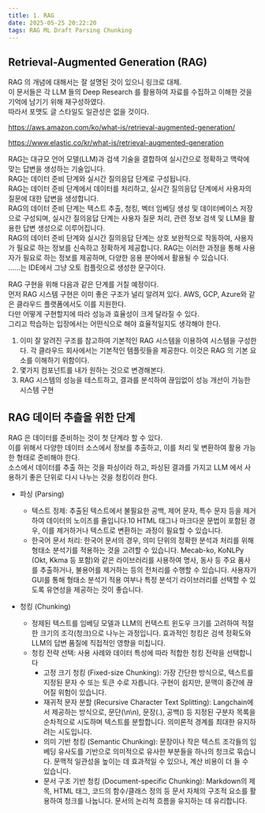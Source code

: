 ```yaml
---
title: 1. RAG
date: 2025-05-25 20:22:20
tags: RAG ML Draft Parsing Chunking
---
```


## Retrieval-Augmented Generation (RAG)

RAG 의 개념에 대해서는 잘 설명된 것이 있으니 링크로 대체.  
이 문서들은 각 LLM 들의 Deep Research 를 활용하여 자료를 수집하고 이해한 것을 기억에 남기기 위해 재구성하였다.  
따라서 포맷도 글 스타일도 일관성은 없을 것이다.


https://aws.amazon.com/ko/what-is/retrieval-augmented-generation/

https://www.elastic.co/kr/what-is/retrieval-augmented-generation


RAG는 대규모 언어 모델(LLM)과 검색 기술을 결합하여 실시간으로 정확하고 맥락에 맞는 답변을 생성하는 기술입니다.  
RAG는 데이터 준비 단계와 실시간 질의응답 단계로 구성됩니다.  
RAG는 데이터 준비 단계에서 데이터를 처리하고, 실시간 질의응답 단계에서 사용자의 질문에 대한 답변을 생성합니다.  
RAG의 데이터 준비 단계는 텍스트 추출, 청킹, 벡터 임베딩 생성 및 데이터베이스 저장으로 구성되며, 실시간 질의응답 단계는 사용자 질문 처리, 관련 정보 검색 및 LLM을 활용한 답변 생성으로 이루어집니다.  
RAG의 데이터 준비 단계와 실시간 질의응답 단계는 상호 보완적으로 작동하여, 사용자가 필요로 하는 정보를 신속하고 정확하게 제공합니다.
RAG는 이러한 과정을 통해 사용자가 필요로 하는 정보를 제공하며, 다양한 응용 분야에서 활용될 수 있습니다.  
......는 IDE에서 그냥 오토 컴플릿으로 생성한 문구이다.


RAG 구현을 위해 다음과 같은 단계를 거칠 예정이다.  
먼저 RAG 시스템 구현은 이미 좋은 구조가 널리 알려져 있다. AWS, GCP, Azure와 같은 클라우드 플랫폼에서도 이를 지원한다.  
다만 어떻게 구현할지에 따라 성능과 효율성이 크게 달라질 수 있다.  
그리고 학습하는 입장에서는 어떤식으로 해야 효율적일지도 생각해야 한다.  

1. 이미 잘 알려진 구조를 참고하여 기본적인 RAG 시스템을 이용하여 시스템을 구성한다. 각 클라우드 회사에서는 기본적인 템플릿들을 제공한다. 이것은 RAG 의 기본 요소를 이해하기 위함이다.
2. 몇가지 컴포넌트를 내가 원하는 것으로 변경해본다. 
3. RAG 시스템의 성능을 테스트하고, 결과를 분석하여 끊임없이 성능 개선이 가능한 시스템 구현

## RAG 데이터 추츨을 위한 단계

RAG 은 데이터를 준비하는 것이 첫 단계라 할 수 있다.  
이를 위해서 다양한 데이터 소스에서 정보를 추출하고, 이를 처리 및 변환하여 활용 가능한 형태로 준비해야 한다.  
소스에서 데이터를 추출 하는 것을 파싱이라 하고, 파싱된 결과를 가지고 LLM 에서 사용하기 좋은 단위로 다시 나누는 것을 청킹이라 한다.

* 파싱 (Parsing)  
  * 텍스트 정제: 추출된 텍스트에서 불필요한 공백, 제어 문자, 특수 문자 등을 제거하여 데이터의 노이즈를 줄입니다.10 HTML 태그나 마크다운 문법이 포함된 경우, 이를 제거하거나 텍스트로 변환하는 과정이 필요할 수 있습니다.  
  * 한국어 문서 처리: 한국어 문서의 경우, 의미 단위의 정확한 분석과 처리를 위해 형태소 분석기를 적용하는 것을 고려할 수 있습니다. Mecab-ko, KoNLPy (Okt, Kkma 등 포함)와 같은 라이브러리를 사용하여 명사, 동사 등 주요 품사를 추출하거나, 불용어를 제거하는 등의 전처리를 수행할 수 있습니다. 사용자가 GUI를 통해 형태소 분석기 적용 여부나 특정 분석기 라이브러리를 선택할 수 있도록 유연성을 제공하는 것이 좋습니다.  

* 청킹 (Chunking)
  * 정제된 텍스트를 임베딩 모델과 LLM의 컨텍스트 윈도우 크기를 고려하여 적절한 크기의 조각(청크)으로 나누는 과정입니다. 효과적인 청킹은 검색 정확도와 LLM의 답변 품질에 직접적인 영향을 미칩니다.
  * 청킹 전략 선택: 사용 사례와 데이터 특성에 따라 적합한 청킹 전략을 선택합니다
    * 고정 크기 청킹 (Fixed-size Chunking): 가장 간단한 방식으로, 텍스트를 지정된 문자 수 또는 토큰 수로 자릅니다. 구현이 쉽지만, 문맥이 중간에 끊어질 위험이 있습니다.
    * 재귀적 문자 분할 (Recursive Character Text Splitting): Langchain에서 제공하는 방식으로, 문단(\n\n), 문장(.), 공백() 등 지정된 구분자 목록을 순차적으로 시도하며 텍스트를 분할합니다. 의미론적 경계를 최대한 유지하려는 시도입니다.
    * 의미 기반 청킹 (Semantic Chunking): 문장이나 작은 텍스트 조각들의 임베딩 유사도를 기반으로 의미적으로 유사한 부분들을 하나의 청크로 묶습니다. 문맥적 일관성을 높이는 데 효과적일 수 있으나, 계산 비용이 더 들 수 있습니다.
    * 문서 구조 기반 청킹 (Document-specific Chunking): Markdown의 제목, HTML 태그, 코드의 함수/클래스 정의 등 문서 자체의 구조적 요소를 활용하여 청크를 나눕니다. 문서의 논리적 흐름을 유지하는 데 유리합니다.

